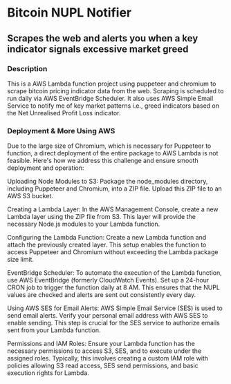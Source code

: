 # Bitcoin NUPL Notifier #

## Scrapes the web and alerts you when a key indicator signals excessive market greed ##


### Description ###

This is a AWS Lambda function project using puppeteer and chromium to scrape bitcoin pricing indicator data from the web. 
Scraping is scheduled to run daily via AWS EventBridge Scheduler.
It also uses AWS Simple Email Service to notify me of key market patterns i.e., greed indicators based on the Net Unrealised Profit Loss indicator.


### Deployment & More Using AWS ###

Due to the large size of Chromium, which is necessary for Puppeteer to function, a direct deployment of the entire package to AWS Lambda is not feasible. Here's how we address this challenge and ensure smooth deployment and operation:


Uploading Node Modules to S3:
Package the node_modules directory, including Puppeteer and Chromium, into a ZIP file.
Upload this ZIP file to an AWS S3 bucket.

Creating a Lambda Layer:
In the AWS Management Console, create a new Lambda layer using the ZIP file from S3. This layer will provide the necessary Node.js modules to your Lambda function.

Configuring the Lambda Function:
Create a new Lambda function and attach the previously created layer. This setup enables the function to access Puppeteer and Chromium without exceeding the Lambda package size limit.

EventBridge Scheduler:
To automate the execution of the Lambda function, use AWS EventBridge (formerly CloudWatch Events).
Set up a 24-hour CRON job to trigger the function daily at 8 AM. This ensures that the NUPL values are checked and alerts are sent out consistently every day.

Using AWS SES for Email Alerts:
AWS Simple Email Service (SES) is used to send email alerts.
Verify your personal email address with AWS SES to enable sending. This step is crucial for the SES service to authorize emails sent from your Lambda function.

Permissions and IAM Roles:
Ensure your Lambda function has the necessary permissions to access S3, SES, and to execute under the assigned roles. Typically, this involves creating a custom IAM role with policies allowing S3 read access, SES send permissions, and basic execution rights for Lambda.
